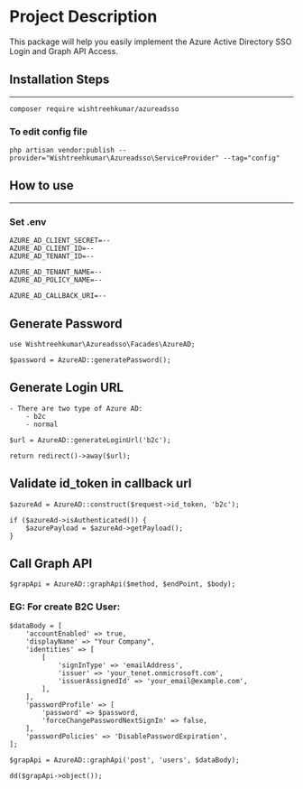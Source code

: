 # Project Description
This package will help you easily implement the Azure Active Directory SSO Login and Graph API Access.

## Installation Steps
----------

    composer require wishtreehkumar/azureadsso

### To edit config file
    php artisan vendor:publish --provider="Wishtreehkumar\Azureadsso\ServiceProvider" --tag="config"

## How to use
----------

### Set .env

    AZURE_AD_CLIENT_SECRET=--
    AZURE_AD_CLIENT_ID=--
    AZURE_AD_TENANT_ID=--

    AZURE_AD_TENANT_NAME=--
    AZURE_AD_POLICY_NAME=--

    AZURE_AD_CALLBACK_URI=--

## Generate Password

    use Wishtreehkumar\Azureadsso\Facades\AzureAD;
    
    $password = AzureAD::generatePassword();

## Generate Login URL

    - There are two type of Azure AD:
        - b2c
        - normal

    $url = AzureAD::generateLoginUrl('b2c');

    return redirect()->away($url);

## Validate id_token in callback url

    $azureAd = AzureAD::construct($request->id_token, 'b2c');

    if ($azureAd->isAuthenticated()) {
        $azurePayload = $azureAd->getPayload();
    }

## Call Graph API

    $grapApi = AzureAD::graphApi($method, $endPoint, $body);

### EG: For create B2C User:

    $dataBody = [
        'accountEnabled' => true,
        'displayName' => "Your Company",
        'identities' => [
            [
                'signInType' => 'emailAddress',
                'issuer' => 'your_tenet.onmicrosoft.com',
                'issuerAssignedId' => 'your_email@example.com',
            ],
        ],
        'passwordProfile' => [
            'password' => $password,
            'forceChangePasswordNextSignIn' => false,
        ],
        'passwordPolicies' => 'DisablePasswordExpiration',
    ];

    $grapApi = AzureAD::graphApi('post', 'users', $dataBody);

    dd($grapApi->object());